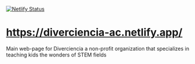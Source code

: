 [![Netlify Status](https://api.netlify.com/api/v1/badges/741cc74f-d0e6-4574-b7a1-a1c1a320fd66/deploy-status)](https://app.netlify.com/sites/diverciencia-ac/deploys)

# https://diverciencia-ac.netlify.app/
Main web-page for Diverciencia a non-profit organization that specializes in teaching kids the wonders of STEM fields
